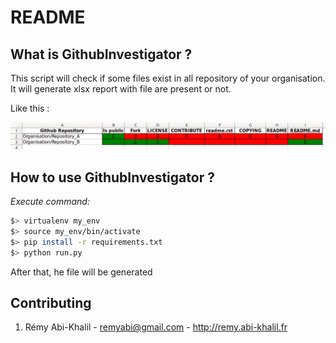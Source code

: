 README
======

What is GithubInvestigator ?
----------------------------

This script will check if some files exist in all repository of your organisation.
It will generate xlsx report with file are present or not.

Like this :

![Table](/doc/image/table_example.png?raw=true "Table")

How to use GithubInvestigator ?
-------------------------------

*Execute command:*
```bash
$> virtualenv my_env
$> source my_env/bin/activate
$> pip install -r requirements.txt
$> python run.py
```

After that, he file will be generated

Contributing
-------------

1. Rémy Abi-Khalil - remyabi@gmail.com - http://remy.abi-khalil.fr
